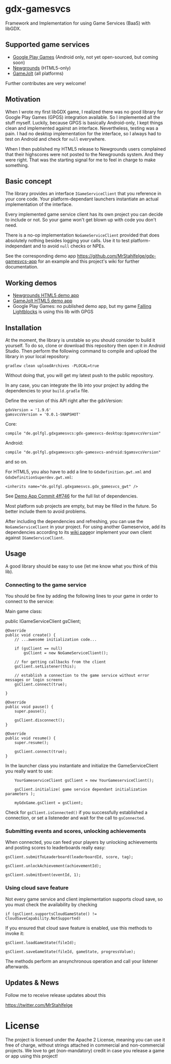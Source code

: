 # gdx-gamesvcs

Framework and Implementation for using Game Services (BaaS) with libGDX.

## Supported game services

* [Google Play Games](https://github.com/MrStahlfelge/gdx-gamesvcs/wiki/Google-Play-Games) (Android only, not yet open-sourced, but coming soon)
* [Newgrounds](https://github.com/MrStahlfelge/gdx-gamesvcs/wiki/Newgrounds) (HTML5-only)
* [GameJolt](https://github.com/MrStahlfelge/gdx-gamesvcs/wiki/GameJolt) (all platforms)

Further contributes are very welcome!

## Motivation

When I wrote my first libGDX game, I realized there was no good library for Google Play Games (GPGS) integration available. So I implemented all the stuff myself. Luckily, because GPGS is basically Android-only, I kept things clean and implemented against an interface. Nevertheless, testing was a pain. I had no desktop implementation for the interface, so I always had to test on Android and check for `null` everywhere.

When I then published my HTML5 release to Newgrounds users complained that their highscores were not posted to the Newgrounds system. And they were right. That was the starting signal for me to feel in charge to make something.

## Basic concept

The library provides an interface `IGameServiceClient` that you reference in your core code. Your platform-dependant launchers instantiate an actual implementation of the interface.

Every implemented game service client has its own project you can decide to include or not. So your game won't get blown up with code you don't need.

There is a no-op implementation `NoGameServiceClient` provided that does absolutely nothing besides logging your calls. Use it to test platform-independant and to avoid `null` checks or NPEs.

See the corresponding demo app https://github.com/MrStahlfelge/gdx-gamesvcs-app for an example and this project's wiki for further documentation.

## Working demos

* [Newgrounds HTML5 demo app](http://www.newgrounds.com/projects/games/1110754/preview)
* [GameJolt HTML5 demo app](http://gamejolt.com/games/gdx-gamesvcs-gj/263351)
* Google Play Games: no published demo app, but my game [Falling Lightblocks](https://play.google.com/store/apps/details?id=de.golfgl.lightblocks&referrer=utm_source%3Dgh) is using this lib with GPGS

## Installation

At the moment, the library is unstable so you should consider to build it yourself. To do so, clone or download this repository then open it in Android Studio. Then perform the following command to compile and upload the library in your local repository:

    gradlew clean uploadArchives -PLOCAL=true
    
Without doing that, you will get my latest push to the public repository.

In any case, you can integrate the lib into your project by adding the dependencies to your `build.gradle` file.

Define the version of this API right after the gdxVersion: 
   
    gdxVersion = '1.9.6'
    gamsvcsVersion = '0.0.1-SNAPSHOT'

Core:

    compile "de.golfgl.gdxgamesvcs:gdx-gamesvcs-desktop:$gamsvcsVersion"
    
Android:    
    
    compile "de.golfgl.gdxgamesvcs:gdx-gamesvcs-android:$gamsvcsVersion"
    
and so on.

For HTML5, you also have to add a line to `GdxDefinition.gwt.xml` and `GdxDefinitionSuperdev.gwt.xml`:

    <inherits name="de.golfgl.gdxgamesvcs.gdx_gamesvcs_gwt" />

See [Demo App Commit 4ff746](https://github.com/MrStahlfelge/gdx-gamesvcs-app/commit/4ff746d591aead2a8ceeaff01c871209f31143cf) for the full list of dependencies.

Most platform sub projects are empty, but may be filled in the future. So better include them to avoid problems.

After including the dependencies and refreshing, you can use the `NoGameServiceClient` in your project. For using another Gameservice, add its dependencies according to its [wiki page](https://github.com/MrStahlfelge/gdx-gamesvcs/wiki)or implement your own client against `IGameServiceClient`.

## Usage

A good library should be easy to use (let me know what you think of this lib). 

### Connecting to the game service

You should be fine by adding the following lines to your game in order to connect to the service:

Main game class:

   public IGameServiceClient gsClient;

    @Override
    public void create() {
        // ...awesome initialization code...
        
        if (gsClient == null)
            gsClient = new NoGameServiceClient();

        // for getting callbacks from the client
        gsClient.setListener(this);

        // establish a connection to the game service without error messages or login screens
        gsClient.connect(true);
        
    }
    
    @Override
    public void pause() {
        super.pause();

        gsClient.disconnect();
    }

    @Override
    public void resume() {
        super.resume();

        gsClient.connect(true);
    }

In the launcher class you instantiate and initialize the GameServiceClient you really want to use:

        YourGameserviceClient gsClient = new YourGameserviceClient();

        gsClient.initialize( game service dependant initialization parameters );

        myGdxGame.gsClient = gsClient;


Check for `gsClient.isConnected()` if you successfully established a connection, or set a listeneder and wait for the call to `gsConnected`.

### Submitting events and scores, unlocking achievements

When connected, you can feed your players by unlocking achievements and posting scores to leaderboards really easy:

    gsClient.submitToLeaderboard(leaderboardId, score, tag);
    
    gsClient.unlockAchievement(achievementId);
    
    gsClient.submitEvent(eventId, 1);

### Using cloud save feature

Not every game service and client implementation supports cloud save, so you must check the availability by checking

    if (gsClient.supportsCloudGameState() != CloudSaveCapability.NotSupported)

If you ensured that cloud save feature is enabled, use this methods to invoke it:    

    gsClient.loadGameState(fileId);

    gsClient.saveGameState(fileId, gameState, progressValue);

The methods perform an ansynchronous operation and call your listener afterwards.

    

## Updates & News
Follow me to receive release updates about this

https://twitter.com/MrStahlfelge

# License

The project is licensed under the Apache 2 License, meaning you can use it free of charge, without strings attached in commercial and non-commercial projects. We love to get (non-mandatory) credit in case you release a game or app using this project!
